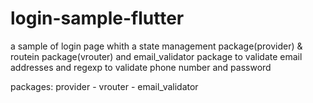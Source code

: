 # login-sample-flutter

a sample of login page whith a state management package(provider) & routein package(vrouter) and email_validator package to validate email addresses and regexp to validate phone number and password

packages: provider - vrouter - email_validator
